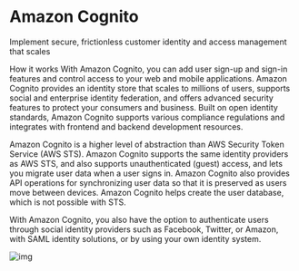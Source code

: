 # Amazon Cognito

Implement secure, frictionless customer identity and access management that scales

How it works
With Amazon Cognito, you can add user sign-up and sign-in features and control access to your web and mobile applications. Amazon Cognito provides an identity store that scales to millions of users, supports social and enterprise identity federation, and offers advanced security features to protect your consumers and business. Built on open identity standards, Amazon Cognito supports various compliance regulations and integrates with frontend and backend development resources.

Amazon Cognito is a higher level of abstraction than AWS Security Token Service (AWS STS). Amazon Cognito supports the same identity providers as AWS STS, and also supports unauthenticated (guest) access, and lets you migrate user data when a user signs in. Amazon Cognito also provides API operations for synchronizing user data so that it is preserved as users move between devices. Amazon Cognito helps create the user database, which is not possible with STS.

With Amazon Cognito, you also have the option to authenticate users through social identity providers such as Facebook, Twitter, or Amazon, with SAML identity solutions, or by using your own identity system.

![img](https://d1.awsstatic.com/product-page-diagram_Amazon-Cognito%402x.8bd52e6adb5259db1aa5fc34dd64b9c91ebe05b8.png)
